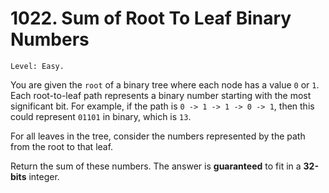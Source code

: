 # 1022. Sum of Root To Leaf Binary Numbers

`Level: Easy.`

You are given the `root` of a binary tree where each node has a value `0` or `1`. Each root-to-leaf path represents a binary number starting with the most significant bit. For example, if the path is `0 -> 1 -> 1 -> 0 -> 1`, then this could represent `01101` in binary, which is `13`.

For all leaves in the tree, consider the numbers represented by the path from the root to that leaf.

Return the sum of these numbers. The answer is **guaranteed** to fit in a **32-bits** integer.
